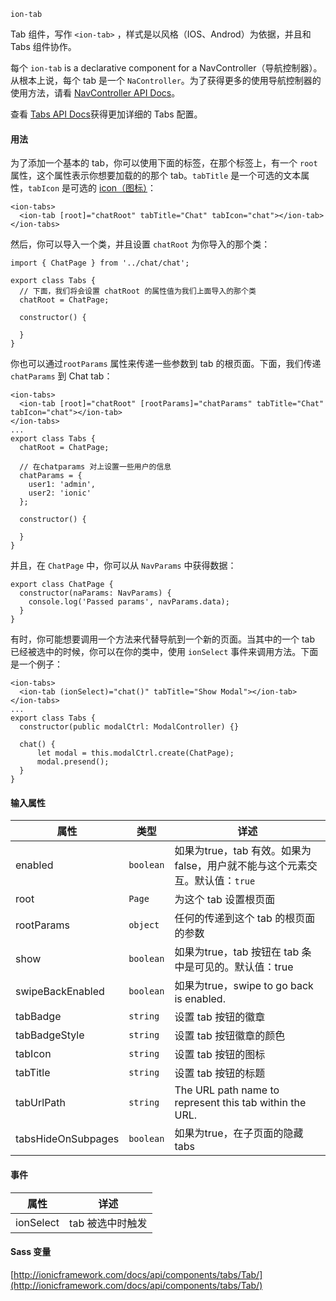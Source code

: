  `ion-tab`

Tab 组件，写作 `<ion-tab>` ，样式是以风格（IOS、Androd）为依据，并且和 Tabs 组件协作。

每个 `ion-tab`  is a declarative component for a NavController（导航控制器）。从根本上说，每个 tab 是一个 `NaController`。为了获得更多的使用导航控制器的使用方法，请看 [NavController API Docs](http://ionicframework.com/docs/api/navigation/NavController/)。

查看 [Tabs API Docs](http://ionicframework.com/docs/api/components/tabs/Tabs/)获得更加详细的 Tabs 配置。

#### 用法 ####

为了添加一个基本的 tab，你可以使用下面的标签，在那个标签上，有一个 `root` 属性，这个属性表示你想要加载的的那个 tab。`tabTitle` 是一个可选的文本属性，`tabIcon` 是可选的 [icon（图标）](http://ionicframework.com/docs/api/components/icon/Icon/)：

    <ion-tabs>
      <ion-tab [root]="chatRoot" tabTitle="Chat" tabIcon="chat"></ion-tab>
    </ion-tabs>

然后，你可以导入一个类，并且设置 `chatRoot` 为你导入的那个类：

    import { ChatPage } from '../chat/chat';
    
    export class Tabs {
      // 下面，我们将会设置 chatRoot 的属性值为我们上面导入的那个类
      chatRoot = ChatPage;

      constructor() {

      }
    }

你也可以通过`rootParams` 属性来传递一些参数到 tab 的根页面。下面，我们传递 `chatParams` 到 Chat tab：

    <ion-tabs>
      <ion-tab [root]="chatRoot" [rootParams]="chatParams" tabTitle="Chat" tabIcon="chat"></ion-tab>
    </ion-tabs>
    ...
    export class Tabs {
      chatRoot = ChatPage;
      
      // 在chatparams 对上设置一些用户的信息
      chatParams = {
        user1: 'admin',
        user2: 'ionic'
      };

      constructor() {
      
      }
    }

并且，在 `ChatPage` 中，你可以从 `NavParams` 中获得数据：

    export class ChatPage {
      constructor(naParams: NavParams) {
        console.log('Passed params', navParams.data);
      }
    }

有时，你可能想要调用一个方法来代替导航到一个新的页面。当其中的一个 tab 已经被选中的时候，你可以在你的类中，使用 `ionSelect` 事件来调用方法。下面是一个例子：

    <ion-tabs>
      <ion-tab (ionSelect)="chat()" tabTitle="Show Modal"></ion-tab>
    </ion-tabs>
    ...
    export class Tabs {
      constructor(public modalCtrl: ModalController) {}
      
      chat() {
          let modal = this.modalCtrl.create(ChatPage);
          modal.presend();
      }
    }

#### 输入属性 ####

| 属性 | 类型 | 详述 |
|-----|------|-----|
| enabled | `boolean` | 如果为true，tab 有效。如果为false，用户就不能与这个元素交互。默认值：`true` |
| root | `Page` | 为这个 tab 设置根页面 |
| rootParams | `object` | 任何的传递到这个 tab 的根页面的参数 |
| show | `boolean` | 如果为true，tab 按钮在 tab 条中是可见的。默认值：true |
| swipeBackEnabled | `boolean` | 如果为true，swipe to go back is enabled. |
| tabBadge | `string` | 设置 tab 按钮的徽章 |
| tabBadgeStyle | `string` | 设置 tab 按钮徽章的颜色 |
| tabIcon | `string` | 设置 tab 按钮的图标 |
| tabTitle | `string` | 设置 tab 按钮的标题 |
| tabUrlPath | `string` | The URL path name to represent this tab within the URL. |
| tabsHideOnSubpages | `boolean` | 如果为true，在子页面的隐藏 tabs |

#### 事件 ####

| 属性 | 详述 |
|-----|------|
| ionSelect | tab 被选中时触发 |

#### Sass 变量 ####
[http://ionicframework.com/docs/api/components/tabs/Tab/](http://ionicframework.com/docs/api/components/tabs/Tab/)